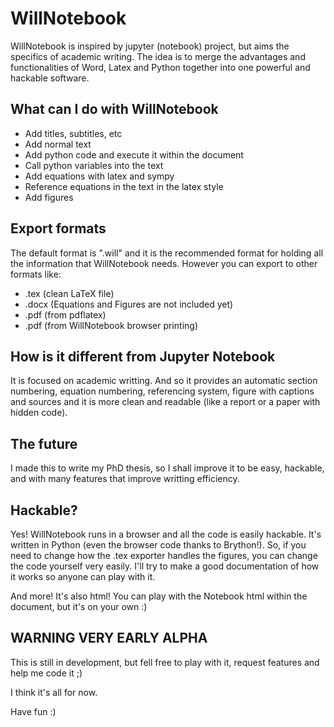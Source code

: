 # WillNotebook

WillNotebook is inspired by jupyter (notebook) project, but aims the specifics of academic writing. The idea is to merge the advantages and functionalities of Word, Latex and Python together into one powerful and hackable software.

## What can I do with WillNotebook

- Add titles, subtitles, etc
- Add normal text
- Add python code and execute it within the document
- Call python variables into the text
- Add equations with latex and sympy
- Reference equations in the text in the latex style
- Add figures

## Export formats

The default format is ".will" and it is the recommended format for holding all the information that WillNotebook needs. However you can export to other formats like:

- .tex (clean LaTeX file)
- .docx (Equations and Figures are not included yet)
- .pdf (from pdflatex)
- .pdf (from WillNotebook browser printing)

## How is it different from Jupyter Notebook

It is focused on academic writting. And so it provides an automatic section numbering, equation numbering, referencing system, figure with captions and sources and it is more clean and readable (like a report or a paper with hidden code).

## The future

I made this to write my PhD thesis, so I shall improve it to be easy, hackable, and with many features that improve writting efficiency.

## Hackable?

Yes! WillNotebook runs in a browser and all the code is easily hackable. It's written in Python (even the browser code thanks to Brython!). So, if you need to change how the .tex exporter handles the figures, you can change the code yourself very easily. I'll try to make a good documentation of how it works so anyone can play with it.

And more! It's also html! You can play with the Notebook html within the document, but it's on your own :)

## WARNING VERY EARLY ALPHA

This is still in development, but fell free to play with it, request features and help me code it ;)

I think it's all for now.

Have fun :)
